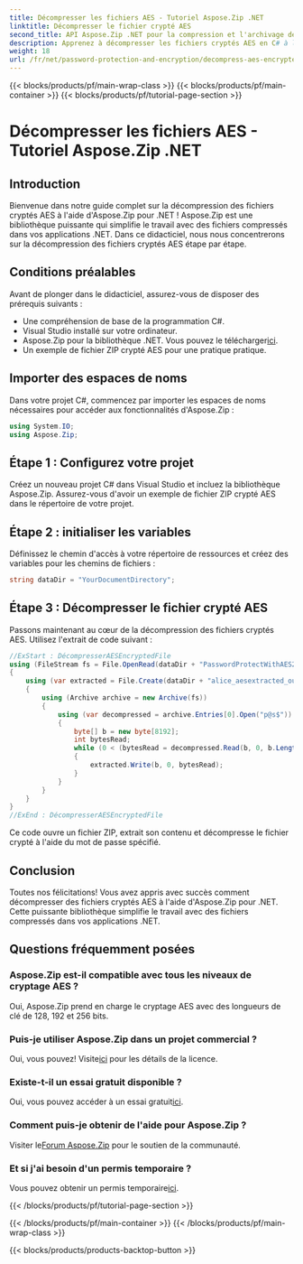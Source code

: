 ```yaml
---
title: Décompresser les fichiers AES - Tutoriel Aspose.Zip .NET
linktitle: Décompresser le fichier crypté AES
second_title: API Aspose.Zip .NET pour la compression et l'archivage de fichiers
description: Apprenez à décompresser les fichiers cryptés AES en C# à l'aide d'Aspose.Zip pour .NET. Suivez notre guide étape par étape pour une gestion efficace des fichiers.
weight: 18
url: /fr/net/password-protection-and-encryption/decompress-aes-encrypted-file/
---
```


{{< blocks/products/pf/main-wrap-class >}}
{{< blocks/products/pf/main-container >}}
{{< blocks/products/pf/tutorial-page-section >}}

# Décompresser les fichiers AES - Tutoriel Aspose.Zip .NET


## Introduction

Bienvenue dans notre guide complet sur la décompression des fichiers cryptés AES à l'aide d'Aspose.Zip pour .NET ! Aspose.Zip est une bibliothèque puissante qui simplifie le travail avec des fichiers compressés dans vos applications .NET. Dans ce didacticiel, nous nous concentrerons sur la décompression des fichiers cryptés AES étape par étape.

## Conditions préalables

Avant de plonger dans le didacticiel, assurez-vous de disposer des prérequis suivants :

- Une compréhension de base de la programmation C#.
- Visual Studio installé sur votre ordinateur.
-  Aspose.Zip pour la bibliothèque .NET. Vous pouvez le télécharger[ici](https://releases.aspose.com/zip/net/).
- Un exemple de fichier ZIP crypté AES pour une pratique pratique.

## Importer des espaces de noms

Dans votre projet C#, commencez par importer les espaces de noms nécessaires pour accéder aux fonctionnalités d'Aspose.Zip :

```csharp
using System.IO;
using Aspose.Zip;
```

## Étape 1 : Configurez votre projet

Créez un nouveau projet C# dans Visual Studio et incluez la bibliothèque Aspose.Zip. Assurez-vous d'avoir un exemple de fichier ZIP crypté AES dans le répertoire de votre projet.

## Étape 2 : initialiser les variables

Définissez le chemin d'accès à votre répertoire de ressources et créez des variables pour les chemins de fichiers :

```csharp
string dataDir = "YourDocumentDirectory";
```

## Étape 3 : Décompresser le fichier crypté AES

Passons maintenant au cœur de la décompression des fichiers cryptés AES. Utilisez l'extrait de code suivant :

```csharp
//ExStart : DécompresserAESEncryptedFile
using (FileStream fs = File.OpenRead(dataDir + "PasswordProtectWithAES256_out.zip"))
{
    using (var extracted = File.Create(dataDir + "alice_aesextracted_out.txt"))
    {
        using (Archive archive = new Archive(fs))
        {
            using (var decompressed = archive.Entries[0].Open("p@s$"))
            {
                byte[] b = new byte[8192];
                int bytesRead;
                while (0 < (bytesRead = decompressed.Read(b, 0, b.Length)))
                {
                    extracted.Write(b, 0, bytesRead);
                }
            }
        }
    }
}
//ExEnd : DécompresserAESEncryptedFile
```

Ce code ouvre un fichier ZIP, extrait son contenu et décompresse le fichier crypté à l'aide du mot de passe spécifié.

## Conclusion

Toutes nos félicitations! Vous avez appris avec succès comment décompresser des fichiers cryptés AES à l'aide d'Aspose.Zip pour .NET. Cette puissante bibliothèque simplifie le travail avec des fichiers compressés dans vos applications .NET.

## Questions fréquemment posées

### Aspose.Zip est-il compatible avec tous les niveaux de cryptage AES ?
Oui, Aspose.Zip prend en charge le cryptage AES avec des longueurs de clé de 128, 192 et 256 bits.

### Puis-je utiliser Aspose.Zip dans un projet commercial ?
 Oui, vous pouvez! Visite[ici](https://purchase.aspose.com/buy) pour les détails de la licence.

### Existe-t-il un essai gratuit disponible ?
 Oui, vous pouvez accéder à un essai gratuit[ici](https://releases.aspose.com/).

### Comment puis-je obtenir de l'aide pour Aspose.Zip ?
 Visiter le[Forum Aspose.Zip](https://forum.aspose.com/c/zip/37) pour le soutien de la communauté.

### Et si j'ai besoin d'un permis temporaire ?
 Vous pouvez obtenir un permis temporaire[ici](https://purchase.aspose.com/temporary-license/).


{{< /blocks/products/pf/tutorial-page-section >}}

{{< /blocks/products/pf/main-container >}}
{{< /blocks/products/pf/main-wrap-class >}}

{{< blocks/products/products-backtop-button >}}
